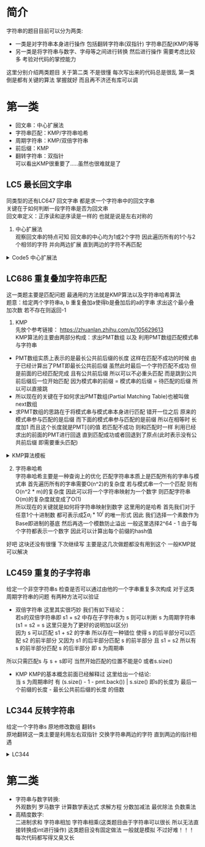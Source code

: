

# 简介
字符串的题目目前可以分为两类:  
- 一类是对字符串本身进行操作 包括翻转字符串(双指针) 字符串匹配(KMP)等等
- 另一类是将字符串与数字、字母等之间进行转换 然后进行操作 需要考虑比较多 考验对代码的掌控能力

这里分别介绍两类题目 关于第二类 不是很懂 每次写出来的代码总是很乱 第一类倒是都有关键的算法 掌握就好 而且再不济还有库可以调

# 第一类
- 回文串：中心扩展法
- 字符串匹配：KMP/字符串哈希
- 周期字符串：KMP/双倍字符串
- 前后缀：KMP
- 翻转字符串：双指针  
可以看出KMP很重要了.....虽然也很难就是了

## LC5 最长回文字串
同类型的还有LC647 回文字串 都是求一个字符串中的回文字串  
关键在于如何判断一段字符串是否为回文串  
回文串定义：正序读和逆序读是一样的 也就是说是左右对称的
1. 中心扩展法<br>
观察回文串的特点可知 回文串的中心均为1或2个字符 因此遍历所有的1个与2个相邻的字符 并向两边扩展 直到两边的字符不再匹配 
<details>
<summary>Code5 中心扩展法</summary>
<pre><code class = "language-cpp">
class Solution {
public:
    string longestPalindrome(string s) {
        // 中心扩展法求回文串
        // 回文串的中心要么是1 要么是2 都试一遍即可
        int start = 0;
        int end = 0;
        for(int i = 0; i < s.size(); i++) {
            auto [left1, right1] = expand(s, i, i);
            auto [left2, right2] = expand(s, i, i + 1);
            if((right1 - left1) > (end - start)) {
                end = right1;
                start = left1;
            }
            if((right2 - left2) > (end - start)) {
                end = right2;
                start = left2;
            }
        }
        return s.substr(start, end - start + 1);
        
    }
    pair<int, int> expand(string s, int i, int j) {
        while(i >= 0 && j < s.size() && s[i] == s[j]) {
            i--;
            j++;
        }
        return {i + 1, j - 1};
    }
};
</code></pre>
</details>


## LC686 重复叠加字符串匹配
这一类题主要是匹配问题 最通用的方法就是KMP算法以及字符串哈希算法<br>
题意：给定两个字符串a, b 重复叠加a使得b是叠加后的a的字串 求出这个最小叠加次数 若不存在则返回-1
1. KMP<br>
先放个参考链接：
https://zhuanlan.zhihu.com/p/105629613 <br>
KMP算法的主要由两部分构成：求出PMT数组 以及 利用PMT数组匹配模式串与字符串<br>
- PMT数组实质上表示的是最长公共前后缀的长度 这样在匹配不成功的时候 由于已经计算出了PMT即最长公共前后缀 虽然此时最后一个字符匹配不成功 但是前面的已经匹配完成 且有公共前后缀 所以可以不必重头匹配 而是跳到公共前后缀后一位开始匹配 因为模式串的前缀 = 模式串的后缀 = 待匹配的后缀 所以可以直接跳
- 所以现在的关键在于如何求出PMT数组(Partial Matching Table)也被叫做next数组
- 求PMT数组的思路在于将模式串与模式串本身进行匹配 错开一位之后 原来的模式串参与匹配的是后缀 而下面的模式串参与匹配的是前缀 所以在相等时 长度加1 而且这个长度就是PMT[i]的值 若匹配不成功 则和匹配时一样 利用已经求出的前面的PMT进行回退 直到匹配成功或者回退到了原点(此时表示没有公共前后缀 即需要重头匹配)

<details>
<summary>KMP算法模板</summary>
<pre><code class = "language-cpp">
// 模式串匹配算法
for(int i = 0, j = 0; i < s.size(); i++) {
    while(j && s[i] != p[j]) j = pmt[j - 1];
    if(s[i] == p[j]) j++;
    if(j == p.size()) j = pmt[j - 1];
}

// 计算PMT数组 算法 即将自身和自身错开后匹配
// pmt[0] = 0
for(int i = 1, j = 0; i < p.size(); i++) {
    while(j && p[i] != p[j]) j = pmt[j - 1];
    if(p[i] ==  p[j]) j++;
    pmt[i] = j;
}
</code></pre>
</details>


2. 字符串哈希<br>
字符串哈希主要是一种查询上的优化 匹配字符串本质上是匹配所有的字串与模式串 首先遍历所有的字串需要O(n^2)的复杂度 若与模式串一个一个匹配 则有O(n^2 * m)的复杂度 因此可以将一个字符串映射为一个数字 则匹配字符串O(m)的复杂度就变成了O(1)<br>
所以现在的关键就是如何将字符串映射到数字 这里用的是哈希 首先我们对于任意1个十进制数 都可表示成$\sum a_i * 10^i$ 的唯一形式 因此 我们选择一个素数作为Base即进制的基底 然后再选一个模数防止溢出 一般这里选择2^64 - 1
由于每个字符都表示一个数字 因此可以计算出每个前缀的hash值

好吧 这块还没有很懂 下次继续写 主要是这几次做题都没有用到这个 一般KMP就可以解决


## LC459 重复的子字符串
给定一个非空字符串s 检查是否可以通过由他的一个字串重复多次构成
对于这类周期字符串的问题 有两种方法可以验证
- 双倍字符串
这里其实很巧妙 我们有如下结论：<br>
若s的双倍字符串即 s1 + s2 中存在子字符串为 s 则可以判断 s 为周期字符串 <br> 
(s1 = s2  = s 这里只是为了更好的说明加以区分)<br>
  因为 s 可以匹配 s1 + s2 的字串 所以存在一种错位 使得 s 的后半部分可以匹配 s2 的前半部分 又因为 s1 的后半部分匹配 s 的前半部分 且 s1 = s2 所以有 s 的前半部分匹配 s 的后半部分 即 s 为周期串 

所以只需匹配s 与 s + s即可 当然开始匹配的位置不能是0 或者s.size()

- KMP
KMP的基本概念前面已经解释过 这里给出一个结论:<br>
当 s 为周期串时 有 (s.size() - 1 - pmt.back()) | s.size()
即s的长度为 最后一个前缀的长度 - 最长公共前后缀的长度 的倍数


## LC344 反转字符串
给定一个字符串s 原地修改数组 翻转s<br>
原地翻转这一类主要是利用左右双指针 交换字符串两边的字符 直到两边的指针相遇

<details>
<summary> LC344 </summary>
<pre><code class = "language-cpp">
    void reverseString(vector<char>& s) {
        int left = 0;
        int right = s.size() - 1;
        while(left <= right) {
            swap(s[left], s[right]);
            left++;
            right--;
        }
    }
</pre></code>
</details>


# 第二类
- 字符串与数字转换:<br> 
外观数列 罗马数字 计算数学表达式 求解方程 分数加减法 最优除法 负数乘法 
- 高精度数字:<br>
二进制求和 字符串相加 字符串相乘(这类题目由于字符串可以很长 所以无法直接转换成int进行操作)
这类题目没有固定做法 一般就是模拟 不过好难！！！每次代码都写得又臭又长